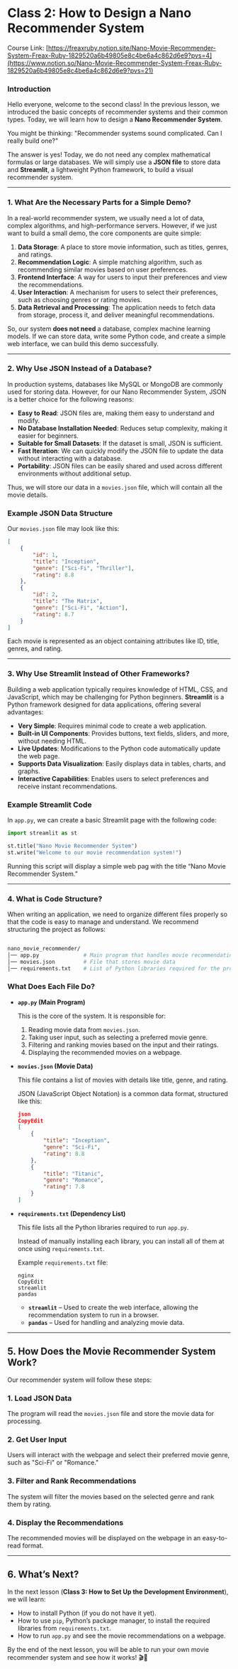# Class 2: How to Design a Nano Recommender System
Course Link: [https://freaxruby.notion.site/Nano-Movie-Recommender-System-Freax-Ruby-1829520a6b49805e8c4be6a4c862d6e9?pvs=4](https://www.notion.so/Nano-Movie-Recommender-System-Freax-Ruby-1829520a6b49805e8c4be6a4c862d6e9?pvs=21)

### **Introduction**

Hello everyone, welcome to the second class! In the previous lesson, we introduced the basic concepts of recommender systems and their common types. Today, we will learn how to design a **Nano Recommender System**.

You might be thinking: "Recommender systems sound complicated. Can I really build one?"

The answer is yes! Today, we do not need any complex mathematical formulas or large databases. We will simply use a **JSON file** to store data and **Streamlit**, a lightweight Python framework, to build a visual recommender system.

---

### **1. What Are the Necessary Parts for a Simple Demo?**

In a real-world recommender system, we usually need a lot of data, complex algorithms, and high-performance servers. However, if we just want to build a small demo, the core components are quite simple:

1. **Data Storage**: A place to store movie information, such as titles, genres, and ratings.
2. **Recommendation Logic**: A simple matching algorithm, such as recommending similar movies based on user preferences.
3. **Frontend Interface**: A way for users to input their preferences and view the recommendations.
4. **User Interaction**: A mechanism for users to select their preferences, such as choosing genres or rating movies.
5. **Data Retrieval and Processing**: The application needs to fetch data from storage, process it, and deliver meaningful recommendations.

So, our system **does not need** a database, complex machine learning models. If we can store data, write some Python code, and create a simple web interface, we can build this demo successfully.

---

### **2. Why Use JSON Instead of a Database?**

In production systems, databases like MySQL or MongoDB are commonly used for storing data. However, for our Nano Recommender System, JSON is a better choice for the following reasons:

- **Easy to Read**: JSON files are, making them easy to understand and modify.
- **No Database Installation Needed**: Reduces setup complexity, making it easier for beginners.
- **Suitable for Small Datasets**: If the dataset is small, JSON is sufficient.
- **Fast Iteration**: We can quickly modify the JSON file to update the data without interacting with a database.
- **Portability**: JSON files can be easily shared and used across different environments without additional setup.

Thus, we will store our data in a `movies.json` file, which will contain all the movie details.

### **Example JSON Data Structure**

Our `movies.json` file may look like this:

```json
[
    {
        "id": 1,
        "title": "Inception",
        "genre": ["Sci-Fi", "Thriller"],
        "rating": 8.8
    },
    {
        "id": 2,
        "title": "The Matrix",
        "genre": ["Sci-Fi", "Action"],
        "rating": 8.7
    }
]

```

Each movie is represented as an object containing attributes like ID, title, genres, and rating.

---

### **3. Why Use Streamlit Instead of Other Frameworks?**

Building a web application typically requires knowledge of HTML, CSS, and JavaScript, which may be challenging for Python beginners. **Streamlit** is a Python framework designed for data applications, offering several advantages:

- **Very Simple**: Requires minimal code to create a web application.
- **Built-in UI Components**: Provides buttons, text fields, sliders, and more, without needing HTML.
- **Live Updates**: Modifications to the Python code automatically update the web page.
- **Supports Data Visualization**: Easily displays data in tables, charts, and graphs.
- **Interactive Capabilities**: Enables users to select preferences and receive instant recommendations.

### **Example Streamlit Code**

In `app.py`, we can create a basic Streamlit page with the following code:

```python
import streamlit as st

st.title("Nano Movie Recommender System")
st.write("Welcome to our movie recommendation system!")

```

Running this script will display a simple web pag with the title “Nano Movie Recommender System.”

---

### **4. What is Code Structure?**

When writing an application, we need to organize different files properly so that the code is easy to manage and understand. We recommend structuring the project as follows:

```bash

nano_movie_recommender/
│── app.py              # Main program that handles movie recommendations and displays the webpage
│── movies.json         # File that stores movie data
│── requirements.txt    # List of Python libraries required for the project

```

### **What Does Each File Do?**

- **`app.py` (Main Program)**
    
    This is the core of the system. It is responsible for:
    
    1. Reading movie data from `movies.json`.
    2. Taking user input, such as selecting a preferred movie genre.
    3. Filtering and ranking movies based on the input and their ratings.
    4. Displaying the recommended movies on a webpage.
- **`movies.json` (Movie Data)**
    
    This file contains a list of movies with details like title, genre, and rating.
    
    JSON (JavaScript Object Notation) is a common data format, structured like this:
    
    ```json
    json
    CopyEdit
    [
        {
            "title": "Inception",
            "genre": "Sci-Fi",
            "rating": 8.8
        },
        {
            "title": "Titanic",
            "genre": "Romance",
            "rating": 7.8
        }
    ]
    
    ```
    
- **`requirements.txt` (Dependency List)**
    
    This file lists all the Python libraries required to run `app.py`.
    
    Instead of manually installing each library, you can install all of them at once using `requirements.txt`.
    
    Example `requirements.txt` file:
    
    ```
    nginx
    CopyEdit
    streamlit
    pandas
    
    ```
    
    - **`streamlit`** – Used to create the web interface, allowing the recommendation system to run in a browser.
    - **`pandas`** – Used for handling and analyzing movie data.

---

## **5. How Does the Movie Recommender System Work?**

Our recommender system will follow these steps:

### **1. Load JSON Data**

The program will read the `movies.json` file and store the movie data for processing.

### **2. Get User Input**

Users will interact with the webpage and select their preferred movie genre, such as "Sci-Fi" or "Romance."

### **3. Filter and Rank Recommendations**

The system will filter the movies based on the selected genre and rank them by rating.

### **4. Display the Recommendations**

The recommended movies will be displayed on the webpage in an easy-to-read format.

---

## **6. What’s Next?**

In the next lesson (**Class 3: How to Set Up the Development Environment**), we will learn:

- How to install Python (if you do not have it yet).
- How to use `pip`, Python’s package manager, to install the required libraries from `requirements.txt`.
- How to run `app.py` and see the movie recommendations on a webpage.

By the end of the next lesson, you will be able to run your own movie recommender system and see how it works! 🎬🍿